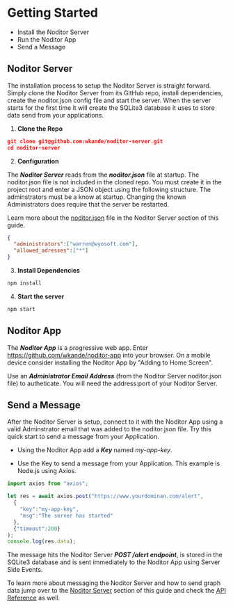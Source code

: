 # Getting Started

* Install the Noditor Server
* Run the Noditor App
* Send a Message

## Noditor Server

The installation process to setup the Noditor Server is straight forward. Simply clone the Noditor Server from its GitHub repo, install dependencies, create the noditor.json config file and start the server. When the server starts for the first time it will create the SQLite3 database it uses to store data send from your applications.

1. **Clone the Repo**

```json
git clone git@github.com:wkande/noditor-server.git
cd noditor-server
```

2. **Configuration**

The ***Noditor Server*** reads from the ***noditor.json*** file at startup. The noditor.json file is not included in the cloned repo. You must create it in the project root and enter a JSON object using the following structure. The adminstrators must be a know at startup. Changing the known Administrators does require that the server be restarted.

Learn more about the [noditor.json](../server/config.md?id=Configuration) file in the Noditor Server section of this guide.

```json
{
  "administrators":["warren@wyosoft.com"],
  "allowed_adresses":["*"]
}
```

3. **Install Dependencies**

```bash
npm install
```

4. **Start the server**

```bash
npm start
```

## Noditor App

The ***Noditor App*** is a progressive web app. Enter https://github.com/wkande/noditor-app into your browser. On a mobile device consider installing the Noditor App by "Adding to Home Screen".

Use an ***Administrator Email Address*** (from the Noditor Server noditor.json file) to autheticate. You will need the address:port of your Noditor Server.

## Send a Message

After the Noditor Server is setup, connect to it with the Noditor App using a valid Adminstrator email that was added to the noditor.json file. Try this quick start to send a message from your Application.

* Using the Noditor App add a ***Key*** named *my-app-key*.

* Use the Key to send a message from your Application. This example is Node.js using Axios.

```javascript
import axios from "axios";

let res = await axios.post("https://www.yourdominan.com/alert", 
  {
    "key":"my-app-key", 
    "msg":"The server has started"
  },
  {"timeout":200}
);
console.log(res.data);
```

The message hits the Noditor Server ***POST /alert endpoint***, is stored in the SQLite3 database and is sent immediately to the Noditor App using Server Side Events.

To learn more about messaging the Noditor Server and how to send graph data jump over to the [Noditor Server](../server/messages.md?id=Messages) section of this guide and check the [API Reference](../apis/authorization?id=Authorization) as well.